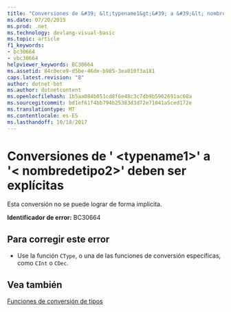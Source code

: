 ```yaml
---
title: "Conversiones de &#39; &lt;typename1&gt;&#39; a &#39;&lt; nombredetipo2&gt;&#39; deben ser explícitas"
ms.date: 07/20/2015
ms.prod: .net
ms.technology: devlang-visual-basic
ms.topic: article
f1_keywords:
- bc30664
- vbc30664
helpviewer_keywords: BC30664
ms.assetid: 84c0ece9-d5be-46de-b985-3ea010f3a181
caps.latest.revision: "8"
author: dotnet-bot
ms.author: dotnetcontent
ms.openlocfilehash: 1b5aa084b051cd8f6e48c3c7db9b5962691ac08a
ms.sourcegitcommit: bd1ef61f4bb794b25383d3d72e71041a5ced172e
ms.translationtype: MT
ms.contentlocale: es-ES
ms.lasthandoff: 10/18/2017
---
```

# <a name="conversions-from-39lttypename1gt39-to-39lttypename2gt39-must-be-explicit"></a>Conversiones de &#39; &lt;typename1&gt;&#39; a &#39;&lt; nombredetipo2&gt;&#39; deben ser explícitas
Esta conversión no se puede lograr de forma implícita.  
  
 **Identificador de error:** BC30664  
  
## <a name="to-correct-this-error"></a>Para corregir este error  
  
-   Use la función `CType`, o una de las funciones de conversión específicas, como `CInt` o `CDec`.  
  
## <a name="see-also"></a>Vea también  
 [Funciones de conversión de tipos](../../visual-basic/language-reference/functions/type-conversion-functions.md)
